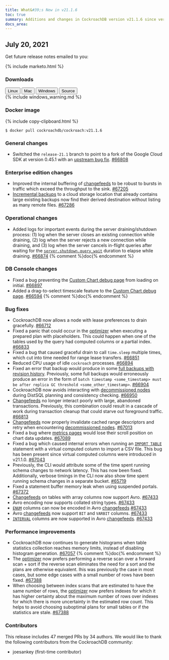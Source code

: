 ```yaml
---
title: What&#39;s New in v21.1.6
toc: true
summary: Additions and changes in CockroachDB version v21.1.6 since version v21.1.5
docs_area: 
---
```


## July 20, 2021

Get future release notes emailed to you:

{% include marketo.html %}

### Downloads

<div id="os-tabs" class="filters clearfix">
    <a href="https://binaries.cockroachdb.com/cockroach-v21.1.6.linux-amd64.tgz"><button id="linux" class="filter-button" data-scope="linux" data-eventcategory="linux-binary-release-notes">Linux</button></a>
    <a href="https://binaries.cockroachdb.com/cockroach-v21.1.6.darwin-10.9-amd64.tgz"><button id="mac" class="filter-button" data-scope="mac" data-eventcategory="mac-binary-release-notes">Mac</button></a>
    <a href="https://binaries.cockroachdb.com/cockroach-v21.1.6.windows-6.2-amd64.zip"><button id="windows" class="filter-button" data-scope="windows" data-eventcategory="windows-binary-release-notes">Windows</button></a>
    <a href="https://binaries.cockroachdb.com/cockroach-v21.1.6.src.tgz"><button id="source" class="filter-button" data-scope="source" data-eventcategory="source-release-notes">Source</button></a>
</div>

<section class="filter-content" data-scope="windows">
{% include windows_warning.md %}
</section>

### Docker image

{% include copy-clipboard.html %}
~~~shell
$ docker pull cockroachdb/cockroach:v21.1.6
~~~

### General changes

- Switched the `release-21.1` branch to point to a fork of the Google Cloud SDK at version 0.45.1 with an [upstream bug fix](https://github.com/googleapis/google-cloud-go/pull/4226). [#66808][#66808]

### Enterprise edition changes

- Improved the internal buffering of [changefeeds](../v21.1/stream-data-out-of-cockroachdb-using-changefeeds.html) to be robust to bursts in traffic which exceed the throughput to the sink. [#67205][#67205]
- [Incremental backups](../v21.1/take-full-and-incremental-backups.html#incremental-backups) to a cloud storage location that already contains large existing backups now find their derived destination without listing as many remote files. [#67286][#67286]

### Operational changes

- Added logs for important events during the server draining/shutdown process: (1) log when the server closes an existing connection while draining, (2) log when the server rejects a new connection while draining, and (3) log when the server cancels in-flight queries after waiting for the [`server.shutdown.query_wait`](../v21.1/cluster-settings.html) duration to elapse while draining. [#66874][#66874] {% comment %}doc{% endcomment %}

### DB Console changes

- Fixed a bug preventing the [Custom Chart debug page](../v21.1/ui-custom-chart-debug-page.html) from loading on initial. [#66897][#66897]
- Added a drag-to-select timescale feature to the [Custom Chart debug page](../v21.1/ui-custom-chart-debug-page.html). [#66594][#66594] {% comment %}doc{% endcomment %}

### Bug fixes

- CockroachDB now allows a node with lease preferences to drain gracefully. [#66712][#66712]
- Fixed a panic that could occur in the [optimizer](../v21.1/cost-based-optimizer.html) when executing a prepared plan with placeholders. This could happen when one of the tables used by the query had computed columns or a partial index. [#66833][#66833]
- Fixed a bug that caused graceful drain to call `time.sleep` multiple times, which cut into time needed for range lease transfers. [#66851][#66851]
- Reduced CPU usage of idle `cockroach` processes. [#66894][#66894]
- Fixed an error that backup would produce in some [full backups with revision history](../v21.1/take-backups-with-revision-history-and-restore-from-a-point-in-time.html). Previously, some full backups would erroneously produce an error in the form of `batch timestamp <some_timestamp> must be after replica GC threshold <some_other_timestamp>`. [#66904][#66904]
- CockroachDB now avoids interacting with [decommissioned nodes](../v21.1/remove-nodes.html#how-it-works) during DistSQL planning and consistency checking. [#66950][#66950]
- [Changefeeds](../v21.1/stream-data-out-of-cockroachdb-using-changefeeds.html) no longer interact poorly with large, abandoned transactions. Previously, this combination could result in a cascade of work during transaction cleanup that could starve out foreground traffic. [#66813][#66813]
- [Changefeeds](../v21.1/stream-data-out-of-cockroachdb-using-changefeeds.html) now properly invalidate cached range descriptors and retry when encountering [decommissioned nodes](../v21.1/remove-nodes.html#how-it-works). [#67013][#67013]
- Fixed a bug where [metrics pages](../v21.1/ui-overview-dashboard.html) would lose their scroll position on chart data updates. [#67089][#67089]
- Fixed a bug which caused internal errors when running an [`IMPORT TABLE`](../v21.1/import.html) statement with a virtual computed column to import a CSV file. This bug has been present since virtual computed columns were introduced in v21.1.0. [#67043][#67043]
- Previously, the CLI would attribute some of the time spent running schema changes to network latency. This has now been fixed. Additionally, verbose timings in the CLI now also show time spent running schema changes in a separate bucket. [#65719][#65719]
- Fixed a statement buffer memory leak when using suspended portals. [#67372][#67372]
- [Changefeeds](../v21.1/stream-data-out-of-cockroachdb-using-changefeeds.html) on tables with array columns now support Avro. [#67433][#67433]
- Avro encoding now supports collated string types. [#67433][#67433]
- [`ENUM`](../v21.1/enum.html) columns can now be encoded in Avro [changefeeds](../v21.1/stream-data-out-of-cockroachdb-using-changefeeds.html) [#67433][#67433]
- Avro [changefeeds](../v21.1/stream-data-out-of-cockroachdb-using-changefeeds.html) now support `BIT` and `VARBIT` columns. [#67433][#67433]
- [`INTERVAL`](../v21.1/interval.html) columns are now supported in Avro [changefeeds](../v21.1/stream-data-out-of-cockroachdb-using-changefeeds.html). [#67433][#67433]

### Performance improvements

- CockroachDB now continues to generate histograms when table statistics collection reaches memory limits, instead of disabling histogram generation. [#67057][#67057] {% comment %}doc{% endcomment %}
- The [optimizer](../v21.1/cost-based-optimizer.html) now prefers performing a reverse scan over a forward scan + sort if the reverse scan eliminates the need for a sort and the plans are otherwise equivalent. Ihis was previously the case in most cases, but some edge cases with a small number of rows have been fixed. [#67388][#67388]
- When choosing between index scans that are estimated to have the same number of rows, the [optimizer](../v21.1/cost-based-optimizer.html) now prefers indexes for which it has higher certainty about the maximum number of rows over indexes for which there is more uncertainty in the estimated row count. This helps to avoid choosing suboptimal plans for small tables or if the statistics are stale. [#67388][#67388]

### Contributors

This release includes 47 merged PRs by 34 authors.
We would like to thank the following contributors from the CockroachDB community:

- joesankey (first-time contributor)

[#65719]: https://github.com/cockroachdb/cockroach/pull/65719
[#66594]: https://github.com/cockroachdb/cockroach/pull/66594
[#66712]: https://github.com/cockroachdb/cockroach/pull/66712
[#66808]: https://github.com/cockroachdb/cockroach/pull/66808
[#66813]: https://github.com/cockroachdb/cockroach/pull/66813
[#66833]: https://github.com/cockroachdb/cockroach/pull/66833
[#66851]: https://github.com/cockroachdb/cockroach/pull/66851
[#66874]: https://github.com/cockroachdb/cockroach/pull/66874
[#66894]: https://github.com/cockroachdb/cockroach/pull/66894
[#66897]: https://github.com/cockroachdb/cockroach/pull/66897
[#66904]: https://github.com/cockroachdb/cockroach/pull/66904
[#66950]: https://github.com/cockroachdb/cockroach/pull/66950
[#67013]: https://github.com/cockroachdb/cockroach/pull/67013
[#67043]: https://github.com/cockroachdb/cockroach/pull/67043
[#67057]: https://github.com/cockroachdb/cockroach/pull/67057
[#67089]: https://github.com/cockroachdb/cockroach/pull/67089
[#67205]: https://github.com/cockroachdb/cockroach/pull/67205
[#67286]: https://github.com/cockroachdb/cockroach/pull/67286
[#67356]: https://github.com/cockroachdb/cockroach/pull/67356
[#67372]: https://github.com/cockroachdb/cockroach/pull/67372
[#67388]: https://github.com/cockroachdb/cockroach/pull/67388
[#67433]: https://github.com/cockroachdb/cockroach/pull/67433
[a8ebcb0af]: https://github.com/cockroachdb/cockroach/commit/a8ebcb0af

